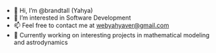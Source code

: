 - 👋 Hi, I’m @brandtall (Yahya)
- 👀 I’m interested in Software Development
- 📫 Feel free to contact me at webyahyaver@gmail.com
- 🔨 Currently working on interesting projects in mathematical modeling and astrodynamics

<!---
brandtall/brandtall is a ✨ special ✨ repository because its `README.md` (this file) appears on your GitHub profile.
You can click the Preview link to take a look at your changes.
--->
